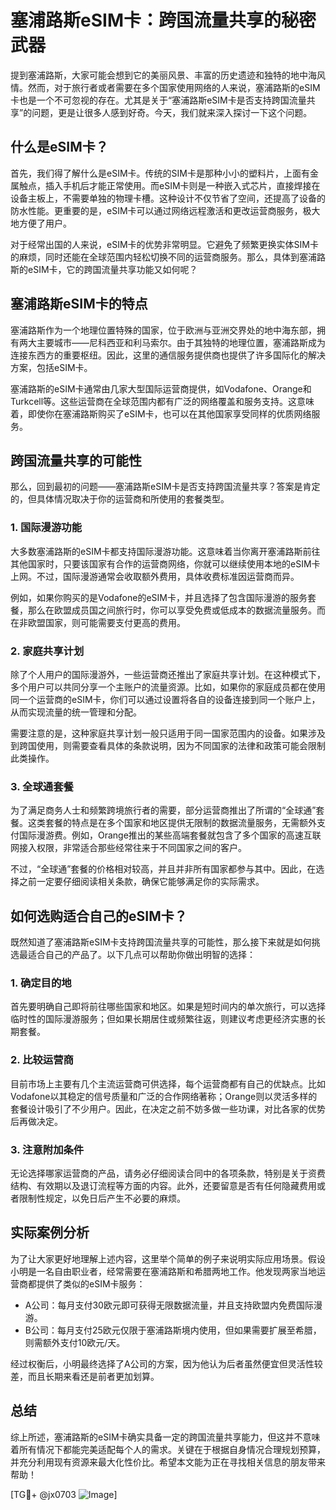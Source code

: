 # 塞浦路斯eSIM卡：跨国流量共享的秘密武器

提到塞浦路斯，大家可能会想到它的美丽风景、丰富的历史遗迹和独特的地中海风情。然而，对于旅行者或者需要在多个国家使用网络的人来说，塞浦路斯的eSIM卡也是一个不可忽视的存在。尤其是关于“塞浦路斯eSIM卡是否支持跨国流量共享”的问题，更是让很多人感到好奇。今天，我们就来深入探讨一下这个问题。

## 什么是eSIM卡？

首先，我们得了解什么是eSIM卡。传统的SIM卡是那种小小的塑料片，上面有金属触点，插入手机后才能正常使用。而eSIM卡则是一种嵌入式芯片，直接焊接在设备主板上，不需要单独的物理卡槽。这种设计不仅节省了空间，还提高了设备的防水性能。更重要的是，eSIM卡可以通过网络远程激活和更改运营商服务，极大地方便了用户。

对于经常出国的人来说，eSIM卡的优势非常明显。它避免了频繁更换实体SIM卡的麻烦，同时还能在全球范围内轻松切换不同的运营商服务。那么，具体到塞浦路斯的eSIM卡，它的跨国流量共享功能又如何呢？

## 塞浦路斯eSIM卡的特点

塞浦路斯作为一个地理位置特殊的国家，位于欧洲与亚洲交界处的地中海东部，拥有两大主要城市——尼科西亚和利马索尔。由于其独特的地理位置，塞浦路斯成为连接东西方的重要枢纽。因此，这里的通信服务提供商也提供了许多国际化的解决方案，包括eSIM卡。

塞浦路斯的eSIM卡通常由几家大型国际运营商提供，如Vodafone、Orange和Turkcell等。这些运营商在全球范围内都有广泛的网络覆盖和服务支持。这意味着，即使你在塞浦路斯购买了eSIM卡，也可以在其他国家享受同样的优质网络服务。

## 跨国流量共享的可能性

那么，回到最初的问题——塞浦路斯eSIM卡是否支持跨国流量共享？答案是肯定的，但具体情况取决于你的运营商和所使用的套餐类型。

### 1. 国际漫游功能

大多数塞浦路斯的eSIM卡都支持国际漫游功能。这意味着当你离开塞浦路斯前往其他国家时，只要该国家有合作的运营商网络，你就可以继续使用本地的eSIM卡上网。不过，国际漫游通常会收取额外费用，具体收费标准因运营商而异。

例如，如果你购买的是Vodafone的eSIM卡，并且选择了包含国际漫游的服务套餐，那么在欧盟成员国之间旅行时，你可以享受免费或低成本的数据流量服务。而在非欧盟国家，则可能需要支付更高的费用。

### 2. 家庭共享计划

除了个人用户的国际漫游外，一些运营商还推出了家庭共享计划。在这种模式下，多个用户可以共同分享一个主账户的流量资源。比如，如果你的家庭成员都在使用同一个运营商的eSIM卡，你们可以通过设置将各自的设备连接到同一个账户上，从而实现流量的统一管理和分配。

需要注意的是，这种家庭共享计划一般只适用于同一国家范围内的设备。如果涉及到跨国使用，则需要查看具体的条款说明，因为不同国家的法律和政策可能会限制此类操作。

### 3. 全球通套餐

为了满足商务人士和频繁跨境旅行者的需要，部分运营商推出了所谓的“全球通”套餐。这类套餐的特点是在多个国家和地区提供无限制的数据流量服务，无需额外支付国际漫游费。例如，Orange推出的某些高端套餐就包含了多个国家的高速互联网接入权限，非常适合那些经常往来于不同国家之间的客户。

不过，“全球通”套餐的价格相对较高，并且并非所有国家都参与其中。因此，在选择之前一定要仔细阅读相关条款，确保它能够满足你的实际需求。

## 如何选购适合自己的eSIM卡？

既然知道了塞浦路斯eSIM卡支持跨国流量共享的可能性，那么接下来就是如何挑选最适合自己的产品了。以下几点可以帮助你做出明智的选择：

### 1. 确定目的地

首先要明确自己即将前往哪些国家和地区。如果是短时间内的单次旅行，可以选择临时性的国际漫游服务；但如果长期居住或频繁往返，则建议考虑更经济实惠的长期套餐。

### 2. 比较运营商

目前市场上主要有几个主流运营商可供选择，每个运营商都有自己的优缺点。比如Vodafone以其稳定的信号质量和广泛的合作网络著称；Orange则以灵活多样的套餐设计吸引了不少用户。因此，在决定之前不妨多做一些功课，对比各家的优势后再做决定。

### 3. 注意附加条件

无论选择哪家运营商的产品，请务必仔细阅读合同中的各项条款，特别是关于资费结构、有效期以及退订流程等方面的内容。此外，还要留意是否有任何隐藏费用或者限制性规定，以免日后产生不必要的麻烦。

## 实际案例分析

为了让大家更好地理解上述内容，这里举个简单的例子来说明实际应用场景。假设小明是一名自由职业者，经常需要在塞浦路斯和希腊两地工作。他发现两家当地运营商都提供了类似的eSIM卡服务：

- A公司：每月支付30欧元即可获得无限数据流量，并且支持欧盟内免费国际漫游。
- B公司：每月支付25欧元仅限于塞浦路斯境内使用，但如果需要扩展至希腊，则需额外支付10欧元/天。

经过权衡后，小明最终选择了A公司的方案，因为他认为后者虽然便宜但灵活性较差，而且长期来看还是前者更加划算。

## 总结

综上所述，塞浦路斯的eSIM卡确实具备一定的跨国流量共享能力，但这并不意味着所有情况下都能完美适配每个人的需求。关键在于根据自身情况合理规划预算，并充分利用现有资源来最大化性价比。希望本文能为正在寻找相关信息的朋友带来帮助！

[TG💪+ @jx0703 ![Image](https://github.com/user-attachments/assets/dbca1d08-cadb-493c-b0ec-ad6f7a83f270)]